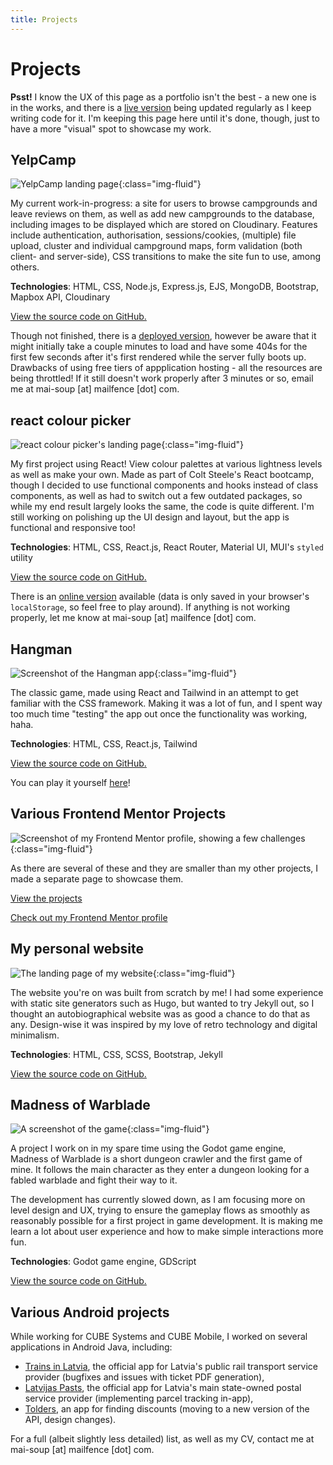 ```yaml
---
title: Projects
---
```


# Projects

**Psst!** I know the UX of this page as a portfolio isn't the best - a new one is in the works, and there is a [live version](https://portfolio-mai-soup.vercel.app/) being updated regularly as I keep writing code for it. I'm keeping this page here until it's done, though, just to have a more "visual" spot to showcase my work.

## YelpCamp

![YelpCamp landing page](/images/projects/yelpcamp.png){:class="img-fluid"}

My current work-in-progress: a site for users to browse campgrounds and leave reviews on them, as well as add new campgrounds to the database, including images to be displayed which are stored on Cloudinary. Features include authentication, authorisation, sessions/cookies, (multiple) file upload, cluster and individual campground maps, form validation (both client- and server-side), CSS transitions to make the site fun to use, among others.

**Technologies**: HTML, CSS, Node.js, Express.js, EJS, MongoDB, Bootstrap, Mapbox API, Cloudinary

[View the source code on GitHub.](https://github.com/mai-soup/yelpcamp)

Though not finished, there is a [deployed version](https://yelpcamp-aqzy.onrender.com/), however be aware that it might initially take a couple minutes to load and have some 404s for the first few seconds after it's first rendered while the server fully boots up. Drawbacks of using free tiers of appplication hosting - all the resources are being throttled! If it still doesn't work properly after 3 minutes or so, email me at mai-soup [at] mailfence [dot] com.

## react colour picker

![react colour picker's landing page](/images/projects/react-colour-picker.png){:class="img-fluid"}

My first project using React! View colour palettes at various lightness levels as well as make your own. Made as part of Colt Steele's React bootcamp, though I decided to use functional components and hooks instead of class components, as well as had to switch out a few outdated packages, so while my end result largely looks the same, the code is quite different. I'm still working on polishing up the UI design and layout, but the app is functional and responsive too!

**Technologies**: HTML, CSS, React.js, React Router, Material UI, MUI's `styled` utility

[View the source code on GitHub.](https://github.com/mai-soup/react-colour-picker)

There is an [online version](https://react-colour-picker.vercel.app/) available (data is only saved in your browser's `localStorage`, so feel free to play around). If anything is not working properly, let me know at mai-soup [at] mailfence [dot] com.

## Hangman

![Screenshot of the Hangman app](/images/projects/hangman.png){:class="img-fluid"}

The classic game, made using React and Tailwind in an attempt to get familiar with the CSS framework. Making it was a lot of fun, and I spent way too much time "testing" the app out once the functionality was working, haha.

**Technologies**: HTML, CSS, React.js, Tailwind

[View the source code on GitHub.](https://github.com/mai-soup/hangman)

You can play it yourself [here](https://hangman-two-psi.vercel.app/)!

## Various Frontend Mentor Projects

![Screenshot of my Frontend Mentor profile, showing a few challenges](/images/projects/frontend-mentor.png){:class="img-fluid"}

As there are several of these and they are smaller than my other projects, I made a separate page to showcase them.

[View the projects](/frontend-mentor-projects.html)

[Check out my Frontend Mentor profile](https://www.frontendmentor.io/profile/mai-soup)

## My personal website

![The landing page of my website](/images/projects/mai-soup.png){:class="img-fluid"}

The website you're on was built from scratch by me! I had some experience with static site generators such as Hugo, but wanted to try Jekyll out, so I thought an autobiographical website was as good a chance to do that as any. Design-wise it was inspired by my love of retro technology and digital minimalism.

**Technologies**: HTML, CSS, SCSS, Bootstrap, Jekyll

[View the source code on GitHub.](https://github.com/mai-soup/mai-soup.github.io)

## Madness of Warblade

![A screenshot of the game](/images/projects/madness.png){:class="img-fluid"}

A project I work on in my spare time using the Godot game engine, Madness of Warblade is a short dungeon crawler and the first game of mine. It follows the main character as they enter a dungeon looking for a fabled warblade and fight their way to it.

The development has currently slowed down, as I am focusing more on level design and UX, trying to ensure the gameplay flows as smoothly as reasonably possible for a first project in game development. It is making me learn a lot about user experience and how to make simple interactions more fun.

**Technologies**: Godot game engine, GDScript

[View the source code on GitHub.](https://github.com/mai-soup/madness-of-warblade)

## Various Android projects

While working for CUBE Systems and CUBE Mobile, I worked on several applications in Android Java, including:

- [Trains in Latvia](https://play.google.com/store/apps/details?id=lv.amberphone.pasazieruvilciens), the official app for Latvia's public rail transport service provider (bugfixes and issues with ticket PDF generation),
- [Latvijas Pasts](https://play.google.com/store/apps/details?id=lv.pasts.app), the official app for Latvia's main state-owned postal service provider (implementing parcel tracking in-app),
- [Tolders](https://play.google.com/store/apps/details?id=lv.tolders), an app for finding discounts (moving to a new version of the API, design changes).

For a full (albeit slightly less detailed) list, as well as my CV, contact me at mai-soup [at] mailfence [dot] com.
